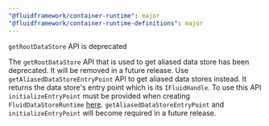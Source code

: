 ```yaml
---
"@fluidframework/container-runtime": major
"@fluidframework/container-runtime-definitions": major
---
```


`getRootDataStore` API is deprecated

The `getRootDataStore` API that is used to get aliased data store has been deprecated. It will be removed in a future release.
Use `getAliasedDataStoreEntryPoint` API to get aliased data stores instead. It returns the data store's entry point which is its `IFluidHandle`. To use this API `initializeEntryPoint` must be provided when creating `FluidDataStoreRuntime` [here](https://github.com/microsoft/FluidFramework/blob/7401729c533e7f2f412778c93e84f3cb34aed41b/packages/runtime/datastore/src/dataStoreRuntime.ts#L243). `getAliasedDataStoreEntryPoint` and `initializeEntryPoint` will become required in a future release.
